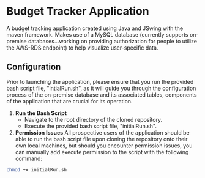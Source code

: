 # Budget Tracker Application
A budget tracking application created using Java and JSwing with the maven framework.
Makes use of a MySQL database (currently supports on-premise databases...working on providing authorization for people to utilize the AWS-RDS endpoint)
to help visualize user-specific data.

## Configuration
Prior to launching the application, please ensure that you run the provided bash script file, "intialRun.sh", as it will guide you through the configuration process
of the on-premise database and its associated tables, components of the application that are crucial for its operation.
1. **Run the Bash Script**
   - Navigate to the root directory of the cloned repository.
   - Execute the provided bash script file, "initialRun.sh".
2. **Permission Issues**
All prospective users of the application should be able to run the bash script file upon cloning the repository onto their own local machines,
but should you encounter permission issues, you can manually add execute permission to the script with the following command:
```bash
chmod +x initialRun.sh
```
